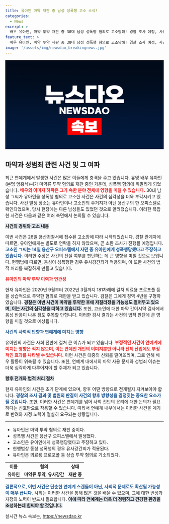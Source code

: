 ```yaml
---
title: 유아인 마약 재판 중 남성 성폭행 고소 소식!
categories:
  - News
excerpt: >
  배우 유아인, 마약 투약 재판 중 30대 남성 성폭행 혐의로 고소당해! 경찰 조사 예정, 사건의 진실은 과연 무엇일까? 클릭하지 않을 수 없는 충격적인 소식!
feature_text: >
  배우 유아인, 마약 투약 재판 중 30대 남성 성폭행 혐의로 고소당해! 경찰 조사 예정, 사건의 진실은 과연 무엇일까? 클릭하지 않을 수 없는 충격적인 소식!
image: '/assets/img/newsdao_breakingnews.jpg'
---
```


<p><img src="/assets/img/newsdao_breakingnews.jpg" alt="ontimetimes 속보" /></p>

<h2 data-ke-size="size26">마약과 성범죄 관련 사건 및 그 여파</h2>

<p data-ke-size="size16">최근 연예계에서 발생한 사건은 많은 이들에게 충격을 주고 있습니다. 유명 배우 유아인(본명 엄홍식)씨가 마약류 투약 혐의로 재판 중인 가운데, 성폭행 혐의에 휘말리게 되었습니다. <b><span style="color: #ee2323;">배우의 이미지 하락은 그가 속한 분야 전체에 영향을 미칠 수 있습니다.</span></b> 30대 남성 ㄱ씨가 유아인을 성폭행 혐의로 고소한 사건은 사건의 심각성을 더욱 부각시키고 있습니다. 사건 발생 장소는 유아인이나 고소인의 주거지가 아닌 용산구의 한 오피스텔로 확인되었으며, 당시 현장에는 다른 남성들도 있었던 것으로 알려졌습니다. 이러한 복잡한 사건은 다음과 같은 여러 측면에서 논의될 수 있습니다.</p>

<p data-ke-size="size16"></p>

<p><b><span style="background-color: #21538527;">사건의 경위와 고소 내용</span></b></p>

<p data-ke-size="size16">이번 사건은 26일 용산경찰서에 접수된 고소장에 따라 시작되었습니다. 경찰 관계자에 따르면, 유아인에게는 별도로 연락을 하지 않았으며, 곧 소환 조사가 진행될 예정입니다. <b><span style="color: #1a5490;">고소인 ㄱ씨는 14일 용산구 오피스텔에서 자던 중 유아인에게 성폭행당했다고 주장하고 있습니다.</span></b> 이러한 주장은 사건의 진실 여부를 판단하는 데 큰 영향을 미칠 것으로 보입니다. 현행법에 따르면, 동성이 성폭행한 경우 유사강간죄가 적용되며, 이 또한 사건의 법적 처리를 복잡하게 만들고 있습니다.</p>

<p data-ke-size="size16"></p>

<p><b><span style="color: #ee2323;">유아인의 마약 투약 이력과 연관성</span></b></p>

<p data-ke-size="size16">현재 유아인은 2020년 9월부터 2022년 3월까지 181차례에 걸쳐 의료용 프로포폴 등을 상습적으로 투약한 혐의로 재판을 받고 있습니다. 검찰은 그에게 징역 4년을 구형하였습니다. <b><span style="background-color: #21538527;">경찰은 이번 사건이 마약을 투약한 후에 저질러졌을 가능성도 열어두고 있으며, 이는 사건의 심각성을 더하고 있습니다.</span></b> 또한, 고소인에 대한 마약 간이시약 검사에서 음성 반응이 나온 점도 주목할 만합니다. 이러한 검사 결과는 사건의 법적 판단에 큰 영향을 미칠 것으로 예상됩니다.</p>

<p data-ke-size="size16"></p>

<p><b><span style="color: #1a5490;">사건의 사회적 반향과 연예계에 미치는 영향</span></b></p>

<p data-ke-size="size16">유아인의 사건은 사회 전반에 걸쳐 큰 이슈가 되고 있습니다. <b><span style="color: #ee2323;">부정적인 사건이 연예계에 미치는 영향은 적지 않으며, 이는 연예인 개인의 이미지뿐만 아니라 전체 산업에도 부정적인 효과를 나타낼 수 있습니다.</span></b> 이런 사건은 대중의 신뢰를 떨어뜨리며, 그로 인해 배우 활동이 위축될 수 있습니다. 또한, 연예계 내에서의 마약 사용 문제와 성범죄 이슈는 더욱 심각하게 다루어져야 할 주제가 되고 있습니다.</p>

<p data-ke-size="size16"></p>

<p><b><span style="background-color: #21538527;">향후 전개와 법적 처리 절차</span></b></p>

<p data-ke-size="size16">현재 유아인의 사건은 초기 단계에 있으며, 향후 어떤 방향으로 전개될지 지켜보아야 합니다. <b><span style="color: #1a5490;">경찰의 조사 결과 및 법원의 판결이 사건의 향후 방향성을 결정짓는 중요한 요소가 될 것입니다.</span></b> 또한, 이러한 사건은 연예계를 넘어 사회 전반의 윤리에 대한 논의가 필요하다는 신호탄으로 작용할 수 있습니다. 따라서 연예계 내부에서는 이러한 사건을 계기로 반려와 자정 노력이 절실히 요구되는 상황입니다.</p>

<p data-ke-size="size16"></p>

<hr />

<ul>
<li>유아인은 마약 투약 혐의로 재판 중이다.</li>
<li>성폭행 사건은 용산구 오피스텔에서 발생했다.</li>
<li>고소인은 유아인에게 성폭행당했다고 주장하고 있다.</li>
<li>현행법상 동성 성폭행의 경우 유사강간죄가 적용된다.</li>
<li>유아인은 의료용 프로포폴 등 상습 투약 혐의로 기소되었다.</li>
</ul>

<p data-ke-size="size16"></p>

<table style="width: 100%; border-collapse: collapse;">
<tr>
<td style="text-align: center; height: 17px;"><b>이름</b></td>
<td style="text-align: center; height: 17px;"><b>혐의</b></td>
<td style="text-align: center; height: 17px;"><b>상태</b></td>
</tr>
<tr>
<td style="text-align: center; height: 17px;"><b>유아인</b></td>
<td style="text-align: center; height: 17px;"><b>마약류 투약, 유사강간</b></td>
<td style="text-align: center; height: 17px;"><b>재판 중</b></td>
</tr>
</table>

<p data-ke-size="size16"></p>

<p><b><span style="color: #1a5490;">결론적으로, 이번 사건은 단순한 연예계 스캔들이 아닌, 사회적 문제로도 확산될 가능성이 매우 큽니다.</span></b> 사회는 이러한 사건을 통해 많은 것을 배울 수 있으며, 그에 대한 반성과 자정의 노력이 반드시 필요합니다. <b><span style="background-color: #21538527;">이에 따라 연예계는 더욱 더 청렴하고 건강한 환경을 조성하는데 힘써야 할 것입니다.</span></b></p>
실시간 뉴스 속보는, <a href="https://newsdao.kr" rel="dofollow">https://newsdao.kr</a>


